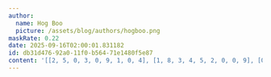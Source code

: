 ```yaml
---
author:
  name: Hog Boo
  picture: /assets/blog/authors/hogboo.png
maskRate: 0.22
date: 2025-09-16T02:00:01.831182
id: db31d476-92a0-11f0-b564-71e1480f5e87
content: '[[2, 5, 0, 3, 0, 9, 1, 0, 4], [1, 8, 3, 4, 5, 2, 0, 0, 9], [0, 0, 7, 6, 1, 8, 5, 3, 2], [6, 0, 1, 5, 8, 0, 0, 0, 7], [5, 7, 8, 2, 9, 0, 4, 1, 3], [9, 0, 4, 1, 3, 7, 8, 6, 5], [8, 6, 0, 9, 0, 0, 7, 4, 1], [7, 1, 2, 8, 4, 5, 3, 9, 6], [3, 4, 9, 7, 6, 1, 2, 5, 0]]'
---
```


